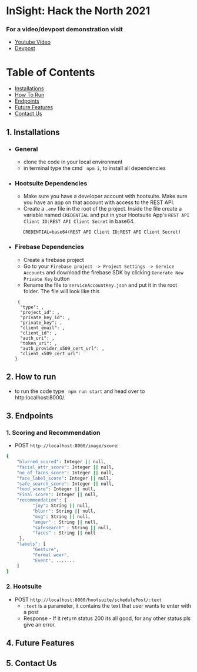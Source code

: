 # InSight: Hack the North 2021

### For a video/devpost demonstration visit
-  [Youtube Video](https://youtu.be/pKAgeB-cH7U)
-  [Devpost](https://devpost.com/software/insight-9x87v2)

# Table of Contents
- [Installations](#installations)
- [How To Run](#run)
- [Endpoints](#endpoints)
- [Future Features](#future-features)
- [Contact Us](#contact-us)


<a name="installations"/>

## 1. Installations
- ### General
   - clone the code in your local environment
   - in terminal type the cmd ``` npm i```, to install all dependencies

- ### Hootsuite Dependencies
   - Make sure you have a developer account with hootsuite. Make sure you have an app on that account with access to the REST API.
   - Create a ```.env``` file in the root of the project. Inside the file create a variable named ```CREDENTIAL``` and put in your Hootsuite App's ```REST API Client ID:REST API Client Secret``` in base64.

   ```
      CREDENTIAL=base64(REST API Client ID:REST API Client Secret)
   ```
- ### Firebase Dependencies
   - Create a firebase project
   - Go to your ```Firebase project -> Project Settings -> Service Accounts``` and download the firebase SDK by clicking ```Generate New Private Key``` button
   - Rename the file to ``` serviceAccountKey.json ``` and put it in the root folder. The file will look like this
   ```
    {
     "type": ,
     "project_id": ,
     "private_key_id": ,
     "private_key": ,
     "client_email": ,
     "client_id": ,
     "auth_uri": ,
     "token_uri": ,
     "auth_provider_x509_cert_url": ,
     "client_x509_cert_url": 
   }
   ```

<a name="run"/>

## 2. How to run
- to run the code type ``` npm run start``` and head over to http:localhost:8000/. 

<a name="endpoints"/>

## 3. Endpoints

### 1. Scoring and Recommendation
- POST ```http://localhost:8000/image/score```:
```bash
{
    "blurred_scored": Integer || null,
    "facial_attr_score": Integer || null,
    "no_of_faces_score": Integer || null,
    "face_label_score": Integer || null,
    "safe_search_score": Integer || null,
    "food_score": Integer || null,
    "Final score": Integer || null,
    "recommendation": {
          "joy": String || null,
          "blurr": String || null,
          "msg": String || null, 
          "anger" : String || null,
          "safesearch" : String || null,
          "faces" : String || null
     },
    "labels": [
          "Gesture",
          "Formal wear",
          "Event", .......      
    ]
}

```

### 2. Hootsuite

- POST ```http://localhost:8000/hootsuite/schedulePost/:text```
  - ```:text``` is a parameter, it contains the text that user wants to enter with a post
  - Response - If it return status 200 its all good, for any other status pls give an error.
    
<a name="future-features"/>

## 4. Future Features

<a name="contact-us"/>

## 5. Contact Us

